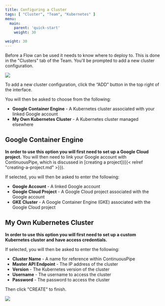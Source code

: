 ```yaml
---
title: Configuring a Cluster
tags: [ "Cluster", "Team", "Kubernetes" ]
menu:
  main:
    parent: 'quick-start'
    weight: 30

weight: 30
---
```

Before a Flow can be used it needs to know where to deploy to. This is done in the "Clusters" tab of the Team. You'll be prompted to add a new cluster configuration.

![](/images/quick-start/project-cluster-overview-no-cluster.png)

To add a new cluster configuration, click the “ADD” button in the top right of the interface.

You will then be asked to choose from the following:

* **Google Container Engine** - A Kubernetes cluster associated with your linked Google account
* **My Own Kubernetes Cluster** - A Kubernetes cluster managed elsewhere

## Google Container Engine
**In order to use this option you will first need to set up a Google Cloud project.** You will then need to link your Google account with ContinuousPipe, which is discussed in [creating a project]({{< relref "creating-a-project.md" >}}).

If selected, you will then be asked to enter the following:

* **Google Account** - A linked Google account
* **Google Cloud Project** - A Google Cloud project associated with the Google account
* **GKE Cluster** - A Google Container Engine (GKE) associated with the Google Cloud project

## My Own Kubernetes Cluster 
**In order to use this option you will first need to set up a custom Kubernetes cluster and have access credentials.**

If selected, you will then be asked to enter the following:

* **Cluster Name** - A name for reference within ContinuousPipe
* **Master API Endpoint** - The IP address of the cluster
* **Version** - The Kubernetes version of the cluster
* **Username** - The username to access the cluster
* **Password** - The password to access the cluster

Then click "CREATE" to finish.

![](/images/quick-start/project-cluster-overview.png)